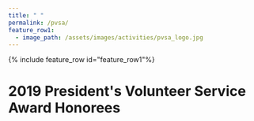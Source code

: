 ```yaml
---
title: " "
permalink: /pvsa/
feature_row1:
  - image_path: /assets/images/activities/pvsa_logo.jpg
---
```


{% include feature_row id="feature_row1"%}

# 2019 President's Volunteer Service Award Honorees
